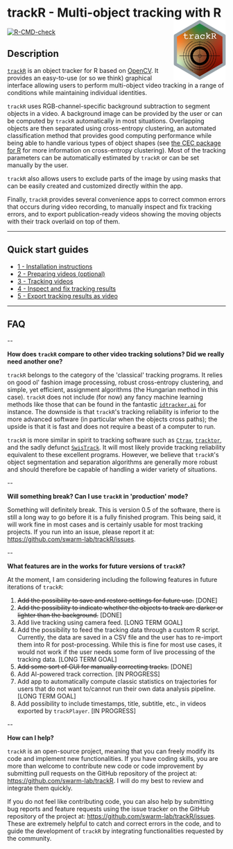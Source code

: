 # trackR - Multi-object tracking with R <img src="man/figures/logo.png" align="right" width="120" />

[![R-CMD-check](https://github.com/swarm-lab/trackR/workflows/R-CMD-check/badge.svg)](https://github.com/swarm-lab/trackR/actions)

## Description 

[`trackR`](https://github.com/swarm-lab/trackR) is an object tracker for R based 
on [OpenCV](https://opencv.org/). It provides an easy-to-use (or so we think) 
graphical interface allowing users to perform multi-object video tracking in a 
range of conditions while maintaining individual identities.

`trackR` uses RGB-channel-specific background subtraction to segment objects in 
a video. A background image can be provided by the user or can be computed by 
`trackR` automatically in most situations. Overlapping objects are then 
separated using cross-entropy clustering, an automated classification method that
provides good computing performance while being able to handle various types of 
object shapes (see [the CEC package for R](https://github.com/azureblue/cec) for 
more information on cross-entropy clustering). Most of the tracking parameters 
can be automatically estimated by `trackR` or can be set manually by the user. 

`trackR` also allows users to exclude parts of the image by using masks that can 
be easily created and customized directly within the app. 

Finally, `trackR` provides several convenience apps to correct common errors 
that occurs during video recording, to manually inspect and fix tracking errors, 
and to export publication-ready videos showing the moving objects with their 
track overlaid on top of them. 

---

## Quick start guides

+ [1 - Installation instructions](https://swarm-lab.github.io/trackR/articles/z1_install.html)
+ [2 - Preparing videos (optional)](https://swarm-lab.github.io/trackR/articles/z2_videoFixer.html)
+ [3 - Tracking videos](https://swarm-lab.github.io/trackR/articles/z3_trackR.html)
+ [4 - Inspect and fix tracking results](https://swarm-lab.github.io/trackR/articles/z4_trackFixer.html)
+ [5 - Export tracking results as video](https://swarm-lab.github.io/trackR/articles/z4_trackPlayer.html)

---

## FAQ

--

**How does `trackR` compare to other video tracking solutions? Did we really need another one?**

`trackR` belongs to the category of the 'classical' tracking programs. It relies 
on good ol' fashion image processing, robust cross-entropy clustering, and 
simple, yet efficient, assignment algorithms (the Hungarian method in this case). 
`trackR` does not include (for now) any fancy machine learning methods like those 
that can be found in the fantastic [`idtracker.ai`](http://idtracker.ai/) for 
instance. The downside is that `trackR`'s tracking reliability is inferior to 
the more advanced software (in particular when the objects cross paths); the 
upside is that it is fast and does not require a beast of a computer to run. 

`trackR` is more similar in spirit to tracking software such as [`Ctrax`](http://ctrax.sourceforge.net/), 
[`tracktor`](https://github.com/vivekhsridhar/tracktor), and the sadly defunct
[`SwisTrack`](https://en.wikibooks.org/wiki/SwisTrack). It will most likely 
provide tracking reliability equivalent to these excellent programs. However, 
we believe that `trackR`'s object segmentation and separation algorithms are 
generally more robust and should therefore be capable of handling a wider 
variety of situations. 

-- 

**Will something break? Can I use `trackR` in 'production' mode?** 

Something will definitely break. This is version 0.5 of the software, there is 
still a long way to go before it is a fully finished program. This being said, it 
will work fine in most cases and is certainly usable for most tracking projects.
If you run into an issue, please report it at: https://github.com/swarm-lab/trackR/issues.

--

**What features are in the works for future versions of `trackR`?**

At the moment, I am considering including the following features in future 
iterations of `trackR`:

1. ~~Add the possibility to save and restore settings for future use.~~ [DONE] 
2. ~~Add the possibility to indicate whether the objects to track are darker or 
  lighter than the background.~~ [DONE] 
3. Add live tracking using camera feed. [LONG TERM GOAL]
4. Add the possibility to feed the tracking data through a custom R script. 
  Currently, the data are saved in a CSV file and the user has to re-import them
  into R for post-processing. While this is fine for most use cases, it would not 
  work if the user needs some form of live processing of the tracking data. 
  [LONG TERM GOAL]
5. ~~Add some sort of GUI for manually correcting tracks.~~ [DONE]
6. Add AI-powered track correction. [IN PROGRESS]
7. Add app to automatically compute classic statistics on trajectories for users
  that do not want to/cannot run their own data analysis pipeline. [LONG TERM GOAL]
8. Add possibility to include timestamps, title, subtitle, etc., in videos 
  exported by `trackPlayer`. [IN PROGRESS]

--

**How can I help?**

`trackR` is an open-source project, meaning that you can freely modify its code
and implement new functionalities. If you have coding skills, you are more than 
welcome to contribute new code or code improvement by submitting pull requests 
on the GitHub repository of the project at: https://github.com/swarm-lab/trackR. 
I will do my best to review and integrate them quickly. 

If you do not feel like contributing code, you can also help by submitting bug 
reports and feature requests using the issue tracker on the GitHub repository of 
the project at: https://github.com/swarm-lab/trackR/issues. These are extremely 
helpful to catch and correct errors in the code, and to guide the development of 
`trackR` by integrating functionalities requested by the community. 
